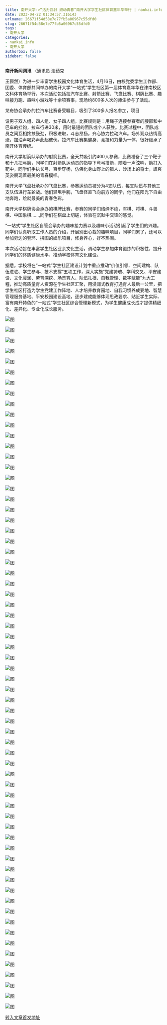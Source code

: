 ```yaml
---
title: 南开大学->“活力四射 燃动青春”南开大学学生社区体育嘉年华举行 | nankai.info
date: 2023-04-22 01:34:57.316143
urlname: 26671f54d58e7e77fb5a06967c55dfd0
slug: 26671f54d58e7e77fb5a06967c55dfd0
tags: 
- 南开大学
categories:
- nankai.info
- 南开大学
authorbox: false
sidebar: false
---
```

**南开新闻网讯** （通讯员 法茹克

王颢然）为进一步丰富学生校园文化体育生活，4月16日，由校党委学生工作部、团委、体育部共同举办的南开大学“一站式”学生社区第一届体育嘉年华在津南校区文科体育场举行，本次活动包括拉汽车比赛、射箭比赛、飞盘比赛、棋牌比赛、趣味接力跑、趣味小游戏等十余项赛事，现场约800多人次的师生参与了活动。

龙舟协会承办的拉汽车比赛备受瞩目，吸引了300多人报名参加，项目
<!--more-->
设男子双人组、四人组、女子四人组，比赛规则是：用绳子连接参赛者的腰部和中巴车的挂钩，拉车行进30米，用时最短的团队或个人获胜。比赛过程中，团队成员之间互相搀扶鼓劲，积极进取，斗志昂扬，齐心协力拉动汽车。场外观众热情高涨，加油声喝彩声此起彼伏。拉汽车比赛集健身、竞技和力量为一体，很好继承了南开体育传统。

南开大学射箭队承办的射箭比赛，全天共吸引约400人参赛，比赛准备了三个靶子和十几把弓箭，同学们在射箭队运动员的指导下弯弓搭箭，随着一声弦响，箭打入靶中，同学们手执长弓、百步穿杨，仿佛化身山野上的猎人，沙场上的将士，飒爽英姿展现着最美的青春模样。

南开大学飞盘社承办的飞盘比赛，参赛运动员被分为4支队伍，每支队伍与其他三支队伍进行车轮战。他们轻甩手腕，飞盘径直飞向前方的同学，他们在阳光下自由地奔跑，绘就最美的青春色彩。

南开大学棋牌协会承办的棋牌比赛，参赛的同学们络绎不绝，军棋、将棋、斗兽棋、中国象棋......,同学们在棋盘上切磋，体验在沉默中交锋的感觉。

“一站式”学生社区自管会承办的趣味接力赛以及趣味小活动引起了学生们的兴趣。同学们认真听取工作人员的介绍，开展别出心裁的趣味项目，同学们累了，还可以参加旁边的套环、拼图的娱乐项目，修身养心，好不热闹。

本次活动旨在丰富学生社区业余文化生活，调动学生参加体育锻炼的积极性，提升同学们的体质健康水平，推动学校体育文化建设。

据悉，学校将在“一站式”学生社区建设计划中重点推动“价值引领、空间建构、队伍进驻、学生参与、技术支撑”五项工作，深入实施“党建铸魂、学科交叉、平安建设、文化浸润、劳育深挖、场景育人、队伍扎根、自我管理、数字赋能”九大工程，推动高质量育人资源在学生社区汇聚，用浸润式教育打通育人最后一公里，把学生社区打造为学生党建工作阵地、人才培养教育园地、自我习惯养成要地、智慧管理服务基地、平安校园建设高地，逐步建成能够体现思政要求、贴近学生实际、富有南开特色的“一站式”学生社区综合管理新模式，为学生健康成长成才提供精细化、差异化、专业化成长服务。

![图](http://news.nankai.edu.cn/ywsd/system/2023/04/19/g)

![图](http://news.nankai.edu.cn/ywsd/system/2023/04/19/p)

![图](http://news.nankai.edu.cn/ywsd/system/2023/04/19/j)

![图](http://news.nankai.edu.cn/ywsd/system/2023/04/19/)

![图](http://news.nankai.edu.cn/ywsd/system/2023/04/19/8)

![图](http://news.nankai.edu.cn/ywsd/system/2023/04/19/5)

![图](http://news.nankai.edu.cn/ywsd/system/2023/04/19/c)

![图](http://news.nankai.edu.cn/ywsd/system/2023/04/19/e)

![图](http://news.nankai.edu.cn/ywsd/system/2023/04/19/0)

![图](http://news.nankai.edu.cn/ywsd/system/2023/04/19/7)

![图](http://news.nankai.edu.cn/ywsd/system/2023/04/19/3)

![图](http://news.nankai.edu.cn/ywsd/system/2023/04/19/9)

![图](http://news.nankai.edu.cn/ywsd/system/2023/04/19/_)

![图](http://news.nankai.edu.cn/ywsd/system/2023/04/19/0)

![图](http://news.nankai.edu.cn/ywsd/system/2023/04/19/6)

![图](http://news.nankai.edu.cn/ywsd/system/2023/04/19/5)

![图](http://news.nankai.edu.cn/ywsd/system/2023/04/19/1)

![图](http://news.nankai.edu.cn/ywsd/system/2023/04/19/5)

![图](http://news.nankai.edu.cn/ywsd/system/2023/04/19/0)

![图](http://news.nankai.edu.cn/ywsd/system/2023/04/19/0)

![图](http://news.nankai.edu.cn/ywsd/system/2023/04/19/0)

![图](http://news.nankai.edu.cn/ywsd/system/2023/04/19/3)

![图](http://news.nankai.edu.cn/ywsd/system/2023/04/19/0)

![图](http://news.nankai.edu.cn/ywsd/system/2023/04/19/0)

![图](http://news.nankai.edu.cn/)

![图](http://news.nankai.edu.cn/ywsd/system/2023/04/19/5)

![图](http://news.nankai.edu.cn/ywsd/system/2023/04/19/1)

![图](http://news.nankai.edu.cn/ywsd/system/2023/04/19/5)

![图](http://news.nankai.edu.cn/)

![图](http://news.nankai.edu.cn/ywsd/system/2023/04/19/0)

![图](http://news.nankai.edu.cn/ywsd/system/2023/04/19/0)

![图](http://news.nankai.edu.cn/ywsd/system/2023/04/19/0)

![图](http://news.nankai.edu.cn/)

![图](http://news.nankai.edu.cn/ywsd/system/2023/04/19/3)

![图](http://news.nankai.edu.cn/ywsd/system/2023/04/19/0)

![图](http://news.nankai.edu.cn/ywsd/system/2023/04/19/0)

![图](http://news.nankai.edu.cn/)

![图](http://news.nankai.edu.cn/ywsd/system/2023/04/19/c)

![图](http://news.nankai.edu.cn/ywsd/system/2023/04/19/i)

![图](http://news.nankai.edu.cn/ywsd/system/2023/04/19/p)

![图](http://news.nankai.edu.cn/)

![图](http://news.nankai.edu.cn/ywsd/system/2023/04/19/n)

![图](http://news.nankai.edu.cn/ywsd/system/2023/04/19/c)

![图](http://news.nankai.edu.cn/ywsd/system/2023/04/19/)

![图](http://news.nankai.edu.cn/ywsd/system/2023/04/19/u)

![图](http://news.nankai.edu.cn/ywsd/system/2023/04/19/d)

![图](http://news.nankai.edu.cn/ywsd/system/2023/04/19/e)

![图](http://news.nankai.edu.cn/ywsd/system/2023/04/19/)

![图](http://news.nankai.edu.cn/ywsd/system/2023/04/19/i)

![图](http://news.nankai.edu.cn/ywsd/system/2023/04/19/a)

![图](http://news.nankai.edu.cn/ywsd/system/2023/04/19/k)

![图](http://news.nankai.edu.cn/ywsd/system/2023/04/19/n)

![图](http://news.nankai.edu.cn/ywsd/system/2023/04/19/a)

![图](http://news.nankai.edu.cn/ywsd/system/2023/04/19/n)

![图](http://news.nankai.edu.cn/ywsd/system/2023/04/19/)

![图](http://news.nankai.edu.cn/ywsd/system/2023/04/19/s)

![图](http://news.nankai.edu.cn/ywsd/system/2023/04/19/w)

![图](http://news.nankai.edu.cn/ywsd/system/2023/04/19/e)

![图](http://news.nankai.edu.cn/ywsd/system/2023/04/19/n)

![图](http://news.nankai.edu.cn/)

![图](http://news.nankai.edu.cn/)

![图](http://news.nankai.edu.cn/ywsd/system/2023/04/19/:)

![图](http://news.nankai.edu.cn/ywsd/system/2023/04/19/p)

![图](http://news.nankai.edu.cn/ywsd/system/2023/04/19/t)

![图](http://news.nankai.edu.cn/ywsd/system/2023/04/19/t)

![图](http://news.nankai.edu.cn/ywsd/system/2023/04/19/h)

[转入文章首发地址](http://news.nankai.edu.cn/ywsd/system/2023/04/19/030055548.shtml)